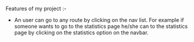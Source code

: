 

Features of my project :-

- An user can go to any route by clicking on the nav list. For example if someone wants to go to the statistics page he/she can to the statistics page by clicking on the statistics option on the navbar.